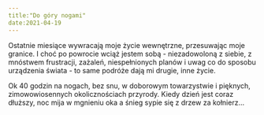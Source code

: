 ```yaml
---
title:"Do góry nogami"
date:2021-04-19
---
```

Ostatnie miesiące wywracają moje życie wewnętrzne, przesuwając moje granice. I choć po powrocie wciąż jestem sobą - niezadowoloną z siebie, z mnóstwem frustracji, 
zażaleń, niespełnionych planów i uwag co do sposobu urządzenia świata - to same podróże dają mi drugie, inne życie. 

Ok 40 godzin na nogach, bez snu, w doborowym towarzystwie i pięknych, zimowowiosennych okolicznościach przyrody. Kiedy dzień jest coraz dłuższy, noc mija w mgnieniu 
oka a śnieg sypie się z drzew za kołnierz...
